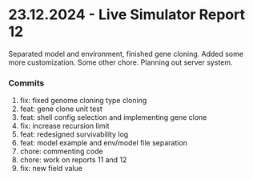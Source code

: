 <h1>23.12.2024 - Live Simulator Report 12</h1>

<p>
    Separated model and environment, finished gene cloning. Added some more customization. Some other chore. Planning out server system.
</p>

<h3>Commits</h3>
<ol>
    <li>fix: fixed genome cloning type cloning</li>
    <li>feat: gene clone unit test</li>
    <li>feat: shell config selection and implementing gene clone</li>
    <li>fix: increase recursion limit</li>
    <li>feat: redesigned survivability log</li>
    <li>feat: model example and env/model file separation</li>
    <li>chore: commenting code</li>
    <li>chore: work on reports 11 and 12</li>
    <li>fix: new field value</li>
</ol>